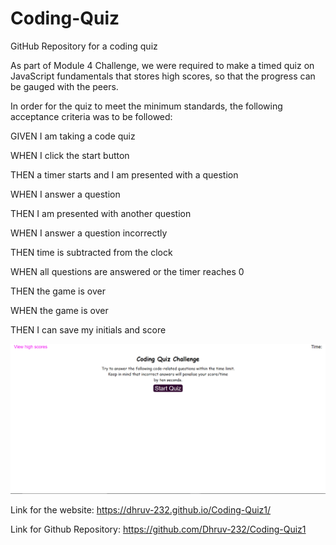 # Coding-Quiz
GitHub Repository for a coding quiz

As part of Module 4 Challenge, we were required to make a timed quiz on JavaScript fundamentals that stores high scores, so that the progress can be gauged with the peers.

In order for the quiz to meet the minimum standards, the following acceptance criteria was to be followed:

GIVEN I am taking a code quiz

WHEN I click the start button

THEN a timer starts and I am presented with a question

WHEN I answer a question

THEN I am presented with another question

WHEN I answer a question incorrectly

THEN time is subtracted from the clock

WHEN all questions are answered or the timer reaches 0

THEN the game is over

WHEN the game is over

THEN I can save my initials and score

![portfolio demo](./assets/images/Screenshot(ss).png)

Link for the website: https://dhruv-232.github.io/Coding-Quiz1/

Link for Github Repository: https://github.com/Dhruv-232/Coding-Quiz1
